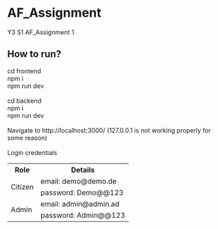 # AF_Assignment
Y3 S1 AF_Assignment 1


## How to run?
cd frontend <br />
npm i<br />
npm run dev<br />
<br />
cd backend<br />
npm i<br />
npm run dev<br />
<br />
Navigate to http://localhost:3000/ (127.0.0.1 is not working properly for some reason)<br />
<br />
Login credentials<br />
          
<table>
          <tr>
                    <th>Role</th>
                    <th>Details</th>
          </tr>
          <tr>
                    <td rowspan="2">Citizen</td>
                    <td>email: demo@demo.de</td>
          </tr>
          <tr>
                    <td>password: Demo@@123</td>
          </tr>
          <tr>
                    <td rowspan="2">Admin</td>
                    <td>email: admin@admin.ad</td>
          </tr>
          <tr>
                    <td>password: Admin@@123</td>
          </tr>
</table>
